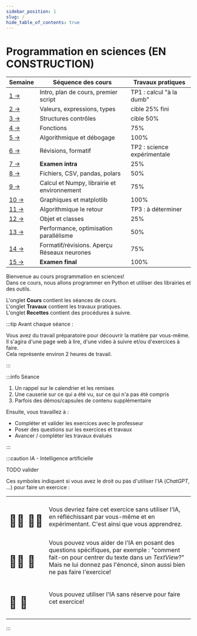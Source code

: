 ```yaml
---
sidebar_position: 1
slug: /
hide_table_of_contents: true
---
```


# Programmation en sciences (EN CONSTRUCTION)

<Row>
<Column>

| Semaine                   | Séquence des cours                          | Travaux pratiques           |
|---------------------------|---------------------------------------------|-----------------------------|
| [1 →](cours/rencontre1)   | Intro, plan de cours, premier script        | TP1 : calcul "à la dumb"    |
| [2 →](cours/rencontre2)   | Valeurs, expressions, types                 | cible 25% fini              |
| [3 →](cours/rencontre3)   | Structures contrôles                        | cible 50%                   |
| [4 →](cours/rencontre4)   | Fonctions                                   | 75%                         |
| [5 →](cours/rencontre5)   | Algorithmique et débogage                   | 100%                        |
| [6 →](cours/rencontre6)   | Révisions, formatif                         | TP2 : science expérimentale |
| [7 →](cours/rencontre7)   | **Examen intra**                            | 25%                         |
| [8 →](cours/rencontre8)   | Fichiers, CSV, pandas, polars               | 50%                         |
| [9 →](cours/rencontre9)   | Calcul et Numpy, librairie et environnement | 75%                         |
| [10 →](cours/rencontre10) | Graphiques et matplotlib                    | 100%                        |
| [11 →](cours/rencontre11) | Algorithmique le retour                     | TP3 : à déterminer          |
| [12 →](cours/rencontre12) | Objet et classes                            | 25%                         |
| [13 →](cours/rencontre13) | Performance, optimisation parallélisme      | 50%                         |
| [14 →](cours/rencontre14) | Formatif/révisions. Aperçu Réseaux neurones | 75%                         |
| [15 →](cours/rencontre15) | **Examen final**                            | 100%                        |

</Column>
<Column>

Bienvenue au cours programmation en sciences!  
Dans ce cours, nous allons programmer en Python et utiliser des librairies et des outils.

L'onglet **Cours** contient les séances de cours.  
L'onglet **Travaux** contient les travaux pratiques.  
L'onglet **Recettes** contient des procédures à suivre.

:::tip Avant chaque séance :

Vous avez du travail préparatoire pour découvrir la matière par vous-même.  
Il s'agira d'une page web à lire, d'une video à suivre et/ou d'exercices à faire.  
Cela représente environ 2 heures de travail.

:::

:::info Séance

1. Un rappel sur le calendrier et les remises
2. Une causerie sur ce qui a été vu, sur ce qui n'a pas été compris
3. Parfois des démos/capsules de contenu supplémentaire

Ensuite, vous travaillez à :

- Compléter et valider les exercices avec le professeur
- Poser des questions sur les exercices et travaux
- Avancer / compléter les travaux évalués

:::

:::caution IA - Intelligence artificielle

TODO valider

Ces symboles indiquent si vous avez le droit ou pas d'utiliser l'IA (*ChatGPT*, ...) pour faire un exercice :

| | |
| --- | --- |
| <h1>👨‍🎓&nbsp;👨‍🎓</h1> | Vous devriez faire cet exercice sans utiliser l'IA, en réfléchissant par vous-même et en expérimentant. C'est ainsi que vous apprendrez. |
| <h1>👨‍🎓&nbsp;🤖</h1> | Vous pouvez vous aider de l'IA en posant des questions spécifiques, par exemple : "comment fait-on pour centrer du texte dans un *TextView*?" Mais ne lui donnez pas l'énoncé, sinon aussi bien ne pas faire l'exercice! |
| <h1>🤖&nbsp;🤖</h1> | Vous pouvez utiliser l'IA sans réserve pour faire cet exercice! |

:::


</Column>
</Row>